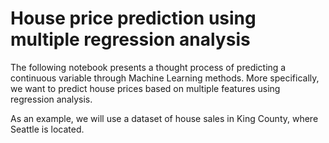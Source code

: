 # House price prediction using multiple regression analysis

The following notebook presents a thought process of predicting a continuous variable through Machine Learning methods. More specifically, we want to predict house prices based on multiple features using regression analysis. 

As an example, we will use a dataset of house sales in King County, where Seattle is located.
